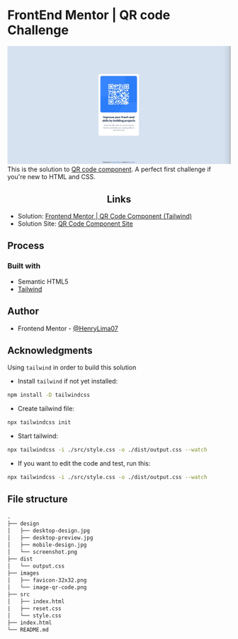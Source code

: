 # FrontEnd Mentor | QR code Challenge
![](./design/solution_preview.jpeg)
This is the solution to [QR code component](https://www.frontendmentor.io/challenges/qr-code-component-iux_sIO_H). A perfect first challenge if you're new to HTML and CSS.

<h2 align="center">Links</h2>

- Solution: [Frontend Mentor | QR Code Component (Tailwind)](https://www.frontendmentor.io/solutions/qr-code-component-challenge-r7nEwTt3kK)
- Solution Site: [QR Code Component Site](https://qr-code-challenge-vfn6.vercel.app/)

  
## Process

### Built with

- Semantic HTML5
- [Tailwind](https://tailwindcss.com/docs/installation)

## Author

- Frontend Mentor - [@HenryLima07](https://www.frontendmentor.io/profile/HenryLima07)

## Acknowledgments

Using `tailwind` in order to build this solution

- Install `tailwind` if not yet installed:

```bash
npm install -D tailwindcss
```

- Create tailwind file:

```bash
npx tailwindcss init
```

- Start tailwind:

```bash
npx tailwindcss -i ./src/style.css -o ./dist/output.css --watch
```
- If you want to edit the code and test, run this:

```bash
npx tailwindcss -i ./src/style.css -o ./dist/output.css --watch
```

## File structure

```
.
├── design
│   ├── desktop-design.jpg
│   ├── desktop-preview.jpg
│   ├── mobile-design.jpg
│   └── screenshot.png
├── dist
│   └── output.css
├── images
│   ├── favicon-32x32.png
│   └── image-qr-code.png
├── src
│   ├── index.html
|   ├── reset.css
│   └── style.css
├── index.html
└── README.md
```
